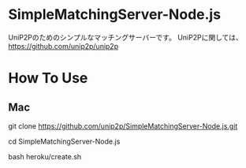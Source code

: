 # SimpleMatchingServer-Node.js
UniP2Pのためのシンプルなマッチングサーバーです。
UniP2Pに関しては、https://github.com/unip2p/unip2p

# How To Use

## Mac

git clone https://github.com/unip2p/SimpleMatchingServer-Node.js.git

cd SimpleMatchingServer-Node.js

bash heroku/create.sh